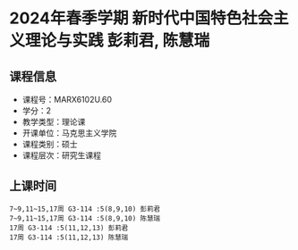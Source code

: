 # 2024年春季学期 新时代中国特色社会主义理论与实践 彭莉君, 陈慧瑞






## 课程信息

- 课程号：MARX6102U.60
- 学分：2
- 教学类型：理论课
- 开课单位：马克思主义学院
- 课程类别：硕士
- 课程层次：研究生课程

## 上课时间

```
7~9,11~15,17周 G3-114 :5(8,9,10) 彭莉君
7~9,11~15,17周 G3-114 :5(8,9,10) 陈慧瑞
17周 G3-114 :5(11,12,13) 彭莉君
17周 G3-114 :5(11,12,13) 陈慧瑞
```

